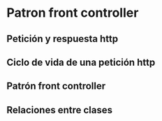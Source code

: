 # Patron front controller
## Petición y respuesta http
## Ciclo de vida de una petición http
## Patrón front controller
## Relaciones entre clases




